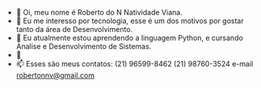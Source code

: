 - 👋 Oi, meu nome é Roberto do N Natividade Viana.
- 👀 Eu me interesso por tecnologia, esse é um dos motivos por gostar tanto da área de Desenvolvimento.
- 🌱 Eu atualmente estou aprendendo a linguagem Python, e cursando Analise e Desenvolvimento de Sistemas.
- 💞️ 
- 📫 Esses são meus contatos: (21) 96599-8462 (21) 98760-3524 e-mail robertonnv@gmail.com 

<!---
Stacks:
- Typescript
- Express
- Javascript
- TypeORM

Banco de dados:
- PostgreSQL
- MYSQL
- NOSQL

Testes:
- Mocha
- Chai
- Sinon

Metodologias ágeis:
- SCRUM
- Kanban

linguagens que ainda estou estudando:
- Python 
- Java
--->
